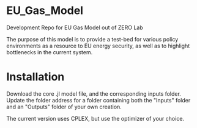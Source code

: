 # EU_Gas_Model
Development Repo for EU Gas Model out of ZERO Lab

The purpose of this model is to provide a test-bed for various policy environments as a resource to EU energy security, as well as to highlight bottlenecks in the current system.

# Installation
Download the core .jl model file, and the corresponding inputs folder. Update the folder address for a folder containing both the "Inputs" folder and an "Outputs" folder of your own creation.

The current version uses CPLEX, but use the optimizer of your choice.
